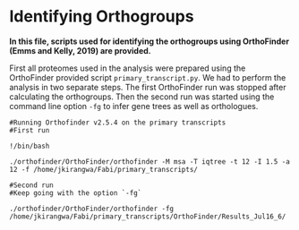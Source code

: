 # Identifying Orthogroups
__In this file, scripts used for identifying the orthogroups using OrthoFinder (Emms and Kelly, 2019) are provided.__

First all proteomes used in the analysis were prepared using the OrthoFinder provided script `primary_transcript.py`.
We had to perform the analysis in two separate steps. The first OrthoFinder run was stopped after calculating the orthogroups. Then the second run was started using the command line option `-fg` to infer gene trees as well as orthologues.

```
#Running Orthofinder v2.5.4 on the primary transcripts
#First run

!/bin/bash 

./orthofinder/OrthoFinder/orthofinder -M msa -T iqtree -t 12 -I 1.5 -a 12 -f /home/jkirangwa/Fabi/primary_transcripts/

#Second run
#Keep going with the option `-fg`

./orthofinder/OrthoFinder/orthofinder -fg /home/jkirangwa/Fabi/primary_transcripts/OrthoFinder/Results_Jul16_6/
```
